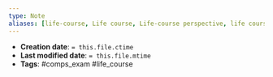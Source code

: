 ```yaml
---
type: Note
aliases: [life-course, Life course, Life-course perspective, life course theory, life course perspective, life-course theory, Life-course theory, life-course perspective]
---
```


* **Creation date**: `= this.file.ctime`
* **Last modified date**: `= this.file.mtime`
* **Tags**: #comps_exam #life_course


